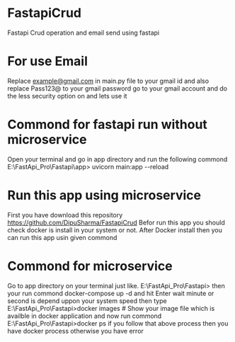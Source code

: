 # FastapiCrud
Fastapi Crud operation and email send using fastapi
# For use Email
Replace example@gmail.com in main.py file to your gmail id and also replace Pass123@ to your gmail password
go to your gmail account and do the less security option on and lets use it 

# Commond for fastapi run without microservice
Open your terminal and go in app directory and run the following commond
E:\FastApi_Pro\Fastapi\app> uvicorn main:app --reload

# Run this app using microservice
First you have download this repository  https://github.com/DipuSharma/FastapiCrud
Befor run this app you should check docker is install in your system or not.
After Docker install then you can run this app usin given commond

# Commond for microservice
Go to app directory on your terminal just like.
E:\FastApi_Pro\Fastapi>
then your run commond docker-compose up -d  and hit Enter
wait minute or second is depend uppon your system speed 
then type 
E:\FastApi_Pro\Fastapi>docker images  # Show your image file which is availble in docker application 
and now run commond 
E:\FastApi_Pro\Fastapi>docker ps
if you follow that above process then you have docker process otherwise you have error
